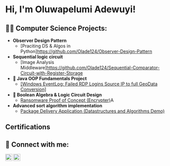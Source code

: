 <h1>Hi, I'm Oluwapelumi Adewuyi! 

<h2>👨‍💻 Computer Science Projects:</h2>

- <b>Observer Design Pattern </b>
  - [Praciting DS & Algos in Python]https://github.com/Olade124/Observer-Design-Pattern
- <b>Sequential logic circuit</b>
  - [Image Analysis Middleware]https://github.com/Olade124/Sequential-Comparator-Circuit-with-Register-Storage
- <b>📘 Java OOP Fundamentals Project</b>
  - [[Windows EventLog: Failed RDP Logins Source IP to full GeoData Conversion]](https://github.com/Olade124/Java-OOP-Fundamentals-Project)
- <b>🔣 Boolean Algebra & Logic Circuit Design</b>
  - [Ransomware Proof of Concept (Encrypter)](https://github.com/joshmadakor1/EncrypterPOC)A
- <b>Advanced sort algorithm implementation</b>
  - [Package Delivery Application (Datastructures and Algorithms Demo)](https://github.com/joshmadakor1/Package-Delivery-Pathfinding-Algorithm)

<h2> Certifications <h2> 

<h2> 🤳 Connect with me:</h2>

[<img align="left" alt="JoshMadakor | LinkedIn" width="22px" src="https://cdn.jsdelivr.net/npm/simple-icons@v3/icons/linkedin.svg" />][linkedin]
[<img align="left" alt="JoshMadakor | Instagram" width="22px" src="https://cdn.jsdelivr.net/npm/simple-icons@v3/icons/instagram.svg" />][instagram]



[instagram]: https://www.instagram.com/ad3wuy1_/
[linkedin]: https://www.linkedin.com/in/oluwapelumi-adewuyi-932a13315/



<!--
**Olade124/olade124** is a ✨ _special_ ✨ repository because its `README.md` (this file) appears on your GitHub profile.

Here are some ideas to get you started:

- 🔭 I’m currently working on ...
- 🌱 I’m currently learning ...
- 👯 I’m looking to collaborate on ...
- 🤔 I’m looking for help with ...
- 💬 Ask me about ...
- 📫 How to reach me: ...
- 😄 Pronouns: ...
- ⚡ Fun fact: ...
-->
